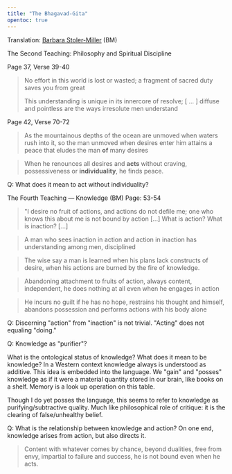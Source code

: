 ```yaml
---
title: "The Bhagavad-Gita"
opentoc: true
---
```


Translation: [Barbara Stoler-Miller](https://en.wikipedia.org/wiki/Barbara_Stoler_Miller) (BM)

The Second Teaching: Philosophy and Spiritual Discipline

Page 37, Verse 39-40
> No effort in this world 
> is lost or wasted;
> a fragment of sacred duty 
> saves you from great
> 
> This understanding is unique
> in its innercore of resolve; 
> \[  ... \] 
> diffuse and pointless are the ways 
> irresolute men understand

Page 42, Verse 70-72

> As the mountainous depths
> of the ocean
> are unmoved when waters 
> rush into it, 
> so the man unmoved
> when desires enter him
> attains a peace that eludes
> the man **of** many desires 

> When he renounces all desires
> and **acts** without craving, 
> possessiveness
> or **individuality**, he finds peace.

Q: What does it mean to act without individuality?


The Fourth Teaching — Knowledge (BM)
Page: 53-54

> "I desire no fruit of actions,
 and actions do not defile me;
one who knows this about me
is not bound by action
\[...]
What is action? What is inaction?
\[...]

> A man who sees inaction in action 
and action in inaction
has understanding among men, 
disciplined 

> The wise say a man is learned 
when his plans lack constructs of desire, 
when his actions are burned 
by the fire of knowledge.

> Abandoning attachment to fruits of action, 
> always content, independent, 
> he does nothing at all 
> even when he engages in action

> He incurs no guilt if he has no hope, 
> restrains his thought and himself, 
> abandons possession 
> and performs actions with his body alone


Q: Discerning "action" from "inaction" is not trivial. "Acting" does not equaling "doing."

Q: Knowledge as "purifier"? 

What is the ontological status of knowledge? What does it mean to be knowledge? In a Western context knowledge always is understood as additive. This idea is embedded into the language. We "gain" and "posses" knowledge as if it were a material quantity stored in our brain, like books on a shelf. Memory is a look up operation on this table. 

Though I do yet posses the language, this seems to refer to knowledge as purifying/subtractive quality. Much like  philosophical role of critique: it is the clearing of false/unhealthy belief.

Q: What is the relationship between knowledge and action? On one end, knowledge arises from action, but also directs it.


> Content with whatever comes by chance, 
> beyond dualities, free from envy, 
> impartial to failure and success, 
> he is not bound even when he acts.



